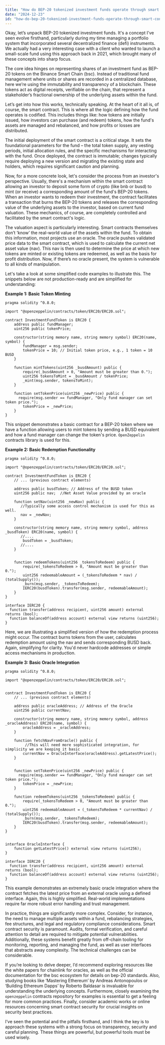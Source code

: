 ```yaml
---
title: "How do BEP-20 tokenized investment funds operate through smart contracts?"
date: "2024-12-23"
id: "how-do-bep-20-tokenized-investment-funds-operate-through-smart-contracts"
---
```


Okay, let’s unpack BEP-20 tokenized investment funds. It's a concept I’ve seen evolve firsthand, particularly during my time managing a portfolio system that incorporated several decentralized finance (defi) instruments. We actually had a very interesting case with a client who wanted to launch a small-scale fund using this approach back in 2021, which brought many of these concepts into sharp focus.

The core idea hinges on representing shares of an investment fund as BEP-20 tokens on the Binance Smart Chain (bsc). Instead of traditional fund management where units or shares are recorded in a centralized database, here we’re using the immutability and transparency of a blockchain. These tokens act as digital receipts, verifiable on the chain, that represent a stakeholder’s fractional ownership of the underlying assets within the fund.

Let’s get into how this works, technically speaking. At the heart of it all is, of course, the smart contract. This is where all the logic defining how the fund operates is codified. This includes things like: how tokens are initially issued, how investors can purchase (and redeem) tokens, how the fund's assets are managed and rebalanced, and how profits or losses are distributed.

The initial deployment of the smart contract is a critical stage. It sets the foundational parameters for the fund – the total token supply, any vesting periods, initial allocation rules, and the specific mechanisms for interacting with the fund. Once deployed, the contract is immutable; changes typically require deploying a new version and migrating the existing state and holders, which requires significant caution and planning.

Now, for a more concrete look, let's consider the process from an investor's perspective. Usually, there's a mechanism within the smart contract allowing an investor to deposit some form of crypto (like bnb or busd) to mint (or receive) a corresponding amount of the fund's BEP-20 tokens. When an investor wants to redeem their investment, the contract facilitates a transaction that burns the BEP-20 tokens and releases the corresponding value of the underlying assets to the investor, based on current fund valuation. These mechanics, of course, are completely controlled and facilitated by the smart contract's logic.

The valuation aspect is particularly interesting. Smart contracts themselves don’t ‘know’ the real-world value of the assets within the fund. To obtain this information, most projects use an oracle. The oracle pushes validated price data to the smart contract, which is used to calculate the current net asset value (nav). This nav is then used to determine the price at which new tokens are minted or existing tokens are redeemed, as well as the basis for profit distribution. Now, if there’s no oracle present, the system is vulnerable to all kinds of manipulation.

Let's take a look at some simplified code examples to illustrate this. The snippets below are not production-ready and are simplified for understanding:

**Example 1: Basic Token Minting**
```solidity
pragma solidity ^0.8.0;

import "@openzeppelin/contracts/token/ERC20/ERC20.sol";

contract InvestmentFundToken is ERC20 {
    address public fundManager;
    uint256 public tokenPrice;

    constructor(string memory name, string memory symbol) ERC20(name, symbol) {
        fundManager = msg.sender;
        tokenPrice = 10; // Initial token price, e.g., 1 token = 10 BUSD
    }

    function mintTokens(uint256 _busdAmount) public {
        require(_busdAmount > 0, "Amount must be greater than 0.");
        uint256 tokensToMint = _busdAmount / tokenPrice;
        _mint(msg.sender, tokensToMint);
    }

    function setTokenPrice(uint256 _newPrice) public {
      require(msg.sender == fundManager, "Only fund manager can set token price.");
        tokenPrice = _newPrice;
    }
}
```
This snippet demonstrates a basic contract for a BEP-20 token where we have a function allowing users to mint tokens by sending a BUSD equivalent and how a fund manager can change the token's price. `OpenZeppelin` contracts library is used for this.

**Example 2: Basic Redemption Functionality**
```solidity
pragma solidity ^0.8.0;

import "@openzeppelin/contracts/token/ERC20/ERC20.sol";

contract InvestmentFundToken is ERC20 {
    // ... (previous contract elements)

    address public busdToken; // Address of the BUSD token
    uint256 public nav;  //Net Asset Value provided by an oracle

    function setNav(uint256 _newNav) public {
       //Typically some access control mechanism is used for this as well.
       nav = _newNav;
    }

    constructor(string memory name, string memory symbol, address _busdToken) ERC20(name, symbol) {
       //....
        busdToken = _busdToken;
       //....
    }


    function redeemTokens(uint256 _tokensToRedeem) public {
        require(_tokensToRedeem > 0, "Amount must be greater than 0.");
        uint256 redeemableAmount = (_tokensToRedeem * nav) / (totalSupply());
        _burn(msg.sender, _tokensToRedeem);
        IERC20(busdToken).transfer(msg.sender, redeemableAmount);
    }
}

interface IERC20 {
  function transfer(address recipient, uint256 amount) external returns (bool);
  function balanceOf(address account) external view returns (uint256);
}
```
Here, we are illustrating a simplified version of how the redemption process might occur. The contract burns tokens from the user, calculates redemption amount using the nav and sends corresponding BUSD back. Again, simplifying for clarity. You'd never hardcode addresses or simple access mechanisms in production.

**Example 3: Basic Oracle Integration**
```solidity
pragma solidity ^0.8.0;

import "@openzeppelin/contracts/token/ERC20/ERC20.sol";


contract InvestmentFundToken is ERC20 {
    // ... (previous contract elements)

    address public oracleAddress; // Address of the Oracle
    uint256 public currentNav;

    constructor(string memory name, string memory symbol, address _oracleAddress) ERC20(name, symbol) {
        oracleAddress = _oracleAddress;
    }

    function fetchNavFromOracle() public {
         //This will need more sophisticated integration, for simplicity we are keeping it basic
        currentNav = OracleInterface(oracleAddress).getLatestPrice();
    }


    function setTokenPrice(uint256 _newPrice) public {
      require(msg.sender == fundManager, "Only fund manager can set token price.");
        tokenPrice = _newPrice;
    }

    function redeemTokens(uint256 _tokensToRedeem) public {
        require(_tokensToRedeem > 0, "Amount must be greater than 0.");
        uint256 redeemableAmount = (_tokensToRedeem * currentNav) / (totalSupply());
        _burn(msg.sender, _tokensToRedeem);
        IERC20(busdToken).transfer(msg.sender, redeemableAmount);
    }
}


interface OracleInterface {
    function getLatestPrice() external view returns (uint256);
}

interface IERC20 {
  function transfer(address recipient, uint256 amount) external returns (bool);
  function balanceOf(address account) external view returns (uint256);
}
```

This example demonstrates an extremely basic oracle integration where the contract fetches the latest price from an external oracle using a defined interface. Again, this is highly simplified. Real-world implementations require far more robust error handling and trust management.

In practice, things are significantly more complex. Consider, for instance, the need to manage multiple assets within a fund, rebalancing strategies, fee structures, and legal and regulatory compliance considerations. Smart contract security is paramount. Audits, formal verification, and careful attention to detail are required to mitigate potential vulnerabilities. Additionally, these systems benefit greatly from off-chain tooling for monitoring, reporting, and managing the fund, as well as user interfaces that abstracts away complexity. The technical challenges can be considerable.

If you’re looking to delve deeper, I’d recommend exploring resources like the white papers for chainlink for oracles, as well as the official documentation for the bsc ecosystem for details on bep-20 standards. Also, studying books like ‘Mastering Ethereum’ by Andreas Antonopoulos or ‘Building Ethereum Dapps’ by Roberto Baldasar is invaluable for understanding the underlying concepts. Furthermore, closely examining the `openzeppelin` contracts repository for examples is essential to get a feeling for more common practices. Finally, consider academic works or online resources concerning smart contract security for crucial insights on security best practices.

I’ve seen the potential and the pitfalls firsthand, and I think the key is to approach these systems with a strong focus on transparency, security and careful planning. These things are powerful, but powerful tools must be used wisely.
